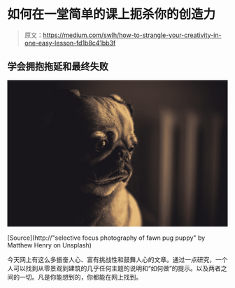 # 如何在一堂简单的课上扼杀你的创造力

> 原文：<https://medium.com/swlh/how-to-strangle-your-creativity-in-one-easy-lesson-fd1b8c41bb3f>

## 学会拥抱拖延和最终失败

![](img/eda68e467cf69beaae959635939baa3a.png)

[Source](http://"selective focus photography of fawn pug puppy" by Matthew Henry on Unsplash)

今天网上有这么多振奋人心、富有挑战性和鼓舞人心的文章。通过一点研究，一个人可以找到从零景观到建筑的几乎任何主题的说明和“如何做”的提示。以及两者之间的一切。凡是你能想到的，你都能在网上找到。